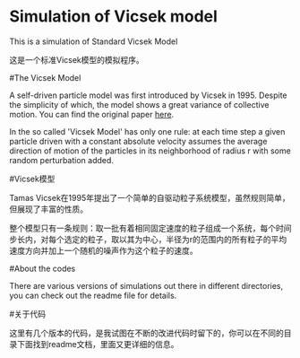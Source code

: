 ﻿Simulation of Vicsek model
=========

This is a simulation of Standard Vicsek Model


这是一个标准Vicsek模型的模拟程序。

#The Vicsek Model

A self-driven particle model was first introduced by Vicsek in 1995. Despite the simplicity of which, the model shows a great variance of collective motion. You can find the original paper [here](http://prl.aps.org/abstract/PRL/v75/i6/p1226_1).

In the so called 'Vicsek Model' has only one rule: at each time step a given particle driven with a constant absolute velocity assumes the average direction of motion of the particles in its neighborhood of radius r with some random perturbation added.


#Vicsek模型

Tamas Vicsek在1995年提出了一个简单的自驱动粒子系统模型，虽然规则简单，但展现了丰富的性质。

整个模型只有一条规则：取一批有着相同固定速度的粒子组成一个系统，每个时间步长内，对每个选定的粒子，取以其为中心，半径为r的范围内的所有粒子的平均速度方向并加上一个随机的噪声作为这个粒子的速度。


#About the codes

There are various versions of simulations out there in different directories, you can check out the readme file for details.

#关于代码

这里有几个版本的代码，是我试图在不断的改进代码时留下的，你可以在不同的目录下面找到readme文档，里面又更详细的信息。
